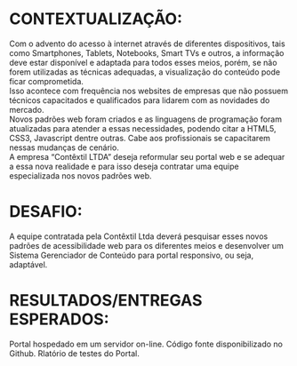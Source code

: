 CONTEXTUALIZAÇÃO: 
=================

Com o advento do acesso à internet através de diferentes dispositivos, tais como Smartphones, Tablets, Notebooks, Smart TVs e outros, a informação deve estar disponível e adaptada para todos esses meios, porém, se não forem utilizadas as técnicas adequadas, a visualização do conteúdo pode ficar comprometida.   
Isso acontece com frequência nos websites de empresas que não possuem técnicos capacitados e qualificados para lidarem com as novidades do mercado.  
Novos padrões web foram criados e as linguagens de programação foram atualizadas para atender a essas necessidades, podendo citar a HTML5, CSS3, Javascript dentre outras. Cabe aos profissionais se capacitarem nessas mudanças de cenário.  
A empresa “Contêxtil LTDA” deseja reformular seu portal web e se adequar a essa nova realidade e para isso deseja contratar uma equipe especializada nos novos padrões web.

DESAFIO: 
========
A equipe contratada pela Contêxtil Ltda deverá pesquisar esses novos padrões de acessibilidade web para os diferentes meios e desenvolver um Sistema Gerenciador de Conteúdo para portal responsivo, ou seja, adaptável.   

RESULTADOS/ENTREGAS ESPERADOS: 
==============================
Portal hospedado em um servidor on-line. 
Código fonte disponibilizado no Github. 
Rlatório de testes do Portal. 

